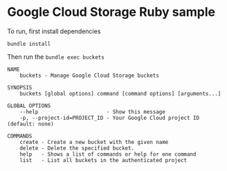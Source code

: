 # Google Cloud Storage Ruby sample

To run, first install dependencies

    bundle install

Then run the `bundle exec buckets`

    NAME
        buckets - Manage Google Cloud Storage buckets

    SYNOPSIS
        buckets [global options] command [command options] [arguments...]

    GLOBAL OPTIONS
        --help                      - Show this message
        -p, --project-id=PROJECT_ID - Your Google Cloud project ID (default: none)

    COMMANDS
        create - Create a new bucket with the given name
        delete - Delete the specified bucket.
        help   - Shows a list of commands or help for one command
        list   - List all buckets in the authenticated project
